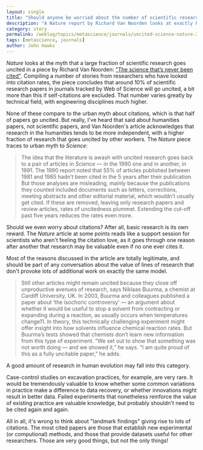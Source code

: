 ```yaml
---
layout: single
title: "Should anyone be worried about the number of scientific research papers that are never cited?"
description: "A Nature report by Richard Van Noorden looks at exactly how many papers never attract a citation in the scientific literature."
category: story
permalink: /weblog/topics/metascience/journals/uncited-science-nature-2017.html
tags: [metascience, journals]
author: John Hawks
---
```



<em>Nature</em> looks at the myth that a large fraction of scientific research goes uncited in a piece by Richard Van Noorden: <a href="https://www.nature.com/articles/d41586-017-08404-0">"The science that’s never been cited"</a>. Compiling a number of stories from researchers who have looked into citation rates, the piece concludes that around 10% of scientific research papers in journals tracked by Web of Science will go uncited, a bit more than this if self-citations are excluded. That number varies greatly by technical field, with engineering disciplines much higher.

None of these compare to the urban myth about citations, which is that half of papers go uncited. But really, I've heard that said about humanities papers, not scientific papers, and Van Noorden's article acknowledges that research in the humanities tends to be more independent, with a higher fraction of research that goes uncited by other workers. The <em>Nature</em> piece traces to urban myth to <em>Science</em>:

<blockquote>The idea that the literature is awash with uncited research goes back to a pair of articles in <em>Science</em> — in the 1990 one and in another, in 1991. The 1990 report noted that 55% of articles published between 1981 and 1985 hadn’t been cited in the 5 years after their publication. But those analyses are misleading, mainly because the publications they counted included documents such as letters, corrections, meeting abstracts and other editorial material, which wouldn’t usually get cited. If these are removed, leaving only research papers and review articles, rates of uncitedness plummet. Extending the cut-off past five years reduces the rates even more. </blockquote>

Should we even worry about citations? After all, basic research is its own reward. The <em>Nature</em> article at some points reads like a support session for scientists who aren't feeling the citation love, as it goes through one reason after another that research may be valuable even if no one ever cites it.

Most of the reasons discussed in the article are totally legitimate, and should be part of any conversation about the value of lines of research that don't provoke lots of additional work on exactly the same model.

<blockquote>Still other articles might remain uncited because they close off unproductive avenues of research, says Niklaas Buurma, a chemist at Cardiff University, UK. In 2003, Buurma and colleagues published a paper about ‘the isochoric controversy’ — an argument about whether it would be useful to stop a solvent from contracting or expanding during a reaction, as usually occurs when temperatures change11. In theory, this technically challenging experiment might offer insight into how solvents influence chemical reaction rates. But Buurma’s tests showed that chemists don’t learn new information from this type of experiment. “We set out to show that something was not worth doing — and we showed it,” he says. “I am quite proud of this as a fully uncitable paper,” he adds.</blockquote>

A good amount of research in human evolution may fall into this category.

Case-control studies on excavation practices, for example, are very rare. It would be tremendously valuable to know whether some common variations in practice make a difference to data recovery, or whether innovations might result in better data. Failed experiments that nonetheless reinforce the value of existing practice are valuable knowledge, but probably shouldn't need to be cited again and again.

All in all, it's wrong to think about "landmark findings" giving rise to lots of citations. The most cited papers are those that establish new experimental (or computional) methods, and those that provide datasets useful for other researchers. Those are very good things, but not the only things!





